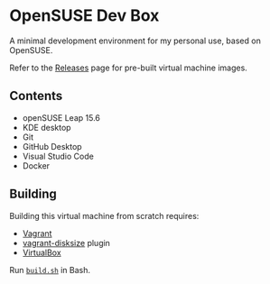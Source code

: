 # OpenSUSE Dev Box

A minimal development environment for my personal use, based on OpenSUSE.

Refer to the
[Releases](https://github.com/salman-javed-nz/opensuse-dev-box/releases/latest)
page for pre-built virtual machine images.

## Contents

* openSUSE Leap 15.6
* KDE desktop
* Git
* GitHub Desktop
* Visual Studio Code
* Docker

## Building

Building this virtual machine from scratch requires:

* [Vagrant](https://www.vagrantup.com)
* [vagrant-disksize](https://github.com/sprotheroe/vagrant-disksize) plugin
* [VirtualBox](https://www.virtualbox.org)

Run [`build.sh`](build.sh) in Bash.
